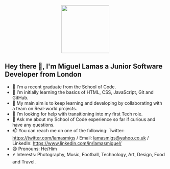 <div id="header" align="center">
  <img src="https://media.giphy.com/media/XwBzLXzYq7ljHBXkHk/giphy.gif" width="150"/>
</div>

## Hey there 👋, I'm Miguel Lamas a Junior Software Developer from London

- 🔭 I'm a recent graduate from the School of Code.
- 🌱 I’m initially learning the basics of HTML, CSS, JavaScript, Git and GitHub.
- 👯 My main aim is to keep learning and developing by collaborating with a team on Real-world projects.
- 🤔 I’m looking for help with transitioning into my first Tech role.
- 💬 Ask me about my School of Code experience so far if curious and have any questions.
- 📫 You can reach me on one of the following: Twitter: https://twitter.com/lamasmigs / Email: lamasmigs@yahoo.co.uk / LinkedIn:  https://www.linkedin.com/in/lamasmiguel/
- 😄 Pronouns: He/Him
- ⚡ Interests: Photography, Music, Football, Technology, Art, Design, Food and Travel.

